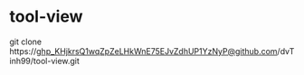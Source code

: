 # tool-view

git clone https://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@github.com/dvTinh99/tool-view.git
